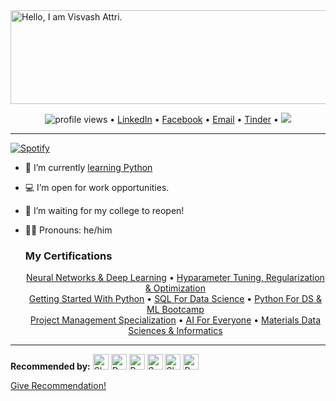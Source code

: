 <html>
  
<head>
</head>

<body>
<a href="https://github.com/visvash?tab=repositories"><img border="0" alt="Hello, I am Visvash Attri." src="https://user-images.githubusercontent.com/44068838/102277599-879acc00-3f4e-11eb-99df-5778f1fbbd9d.png" width="1250" height="150"></a>

<p align="center">
  <img src="https://gpvc.arturio.dev/sw-yx" alt="profile views"> •  
  <a href="https://www.linkedin.com/in/visvash-attri/">LinkedIn</a>  •
  <a href="https://www.facebook.com/visvash.attri/">Facebook</a> •
  <a href="mailto:visvashattri303@gmail.com">Email</a> •
  <a href="https://www.homemade-gifts-made-easy.com/image-files/funny-love-quotes-vitamin-me.png">Tinder</a> •
  <img src="https://img.shields.io/github/followers/visvash?label=Follow&style=social">
</p>

---
[![Spotify](https://https://novatorem-swart-ten.vercel.app/api/spotify)](https://open.spotify.com/user/31thsh3zgsfsam7qs33s3dcesn7a)

- 🌱 I’m currently [learning Python](https://www.coursera.org/learn/python-data/home/welcome)
- 💻 I’m open for work opportunities.
- 📅 I’m waiting for my college to reopen!
- 💪🏻 Pronouns: he/him


  ### My Certifications
  <p align="center">
    <a href="https://www.coursera.org/account/accomplishments/verify/YUQ4PG6W2BUD">Neural Networks & Deep Learning</a> •
    <a href="https://www.coursera.org/account/accomplishments/verify/VYBTNSED6J52">Hyparameter Tuning, Regularization & Optimization</a><br>
    <a href="https://www.coursera.org/account/accomplishments/verify/E7R4CT7R6FF8">Getting Started With Python</a> •
    <a href="https://www.coursera.org/account/accomplishments/verify/6VT9V8TJAS6V">SQL For Data Science</a> •
    <a href="https://www.udemy.com/certificate/UC-da98546b-09e1-47d0-8269-ef81c9e9abd5/">Python For DS & ML Bootcamp</a><br>
    <a href="https://www.coursera.org/account/accomplishments/specialization/FQG294ZB7JE8">Project Management Specialization</a> •
    <a href="https://www.coursera.org/account/accomplishments/verify/9SDA8R2678YQ">AI For Everyone</a> •
    <a href="https://www.coursera.org/account/accomplishments/verify/YX4GY3RAZKRN">Materials Data Sciences & Informatics</a>
  </p>
  
---
<b>Recommended by:</b> <a href="https://github.com/Shreyansh1610" title="Shreyansh Jain"><img border="0.5" alt="Shreyansh Jain" src="https://avatars0.githubusercontent.com/u/46454689?s=460&u=c51d4e1224f3ccf43fc108ea9ea1aa25693d4d50&v=4" width="25" height="25"></a> <a href="https://github.com/ItZ-Debaditya" title="Debaditya Barman"><img border="0.5" alt="Debaditya Barman" src="https://avatars0.githubusercontent.com/u/53126412?s=460&u=7671f560324b3f0b0ac9a804ad80eb7f08423d70&v=4" width="25" height="25"></a> <a href="https://github.com/RupinSamria" title="Rupin Samaria"><img border="0.5" alt="Rupin Samaria" src="https://avatars0.githubusercontent.com/u/43100245?s=460&u=3cfa69d9e94c9e166c1fd3f55f948789369a0558&v=4" width="25" height="25"></a> <a href="https://github.com/SanjeevKrishnan" title="Sanjeev Krishnan"><img border="0.5" alt="Sanjeev Krishnan" src="https://avatars3.githubusercontent.com/u/48995612?s=460&u=3234f6da21e7fb67cd6ee4f6e99fa0de85515b60&v=4" width="25" height="25"></a> <a href="https://github.com/sheetalojha" title="Sheetal Ojha"><img border="0.5" alt="Sheetal Ojha" src="https://media-exp1.licdn.com/dms/image/C4E03AQHbQCqKs8Idjg/profile-displayphoto-shrink_400_400/0/1600957425366?e=1613606400&v=beta&t=kmG5_oCtcHKV_bOr_OKVnEzalO9wjwGOIWxPrFD7pxc" width="25" height="25"></a> <a href="https://github.com/c0deek" title="Prateek Tripathi"><img border="0.5" alt="Prateek Tripathi" src="https://avatars1.githubusercontent.com/u/50200305?s=460&u=905b6d3f3615840d7e1afa9f5b25031f899aad56&v=4" width="25" height="25"></a>

<a href="https://github.com/visvash/visvash/issues/new?assignees=&labels=&template=recommend-visvash-attri.md&title=">Give Recommendation!</a>

  
</body>
</html>
